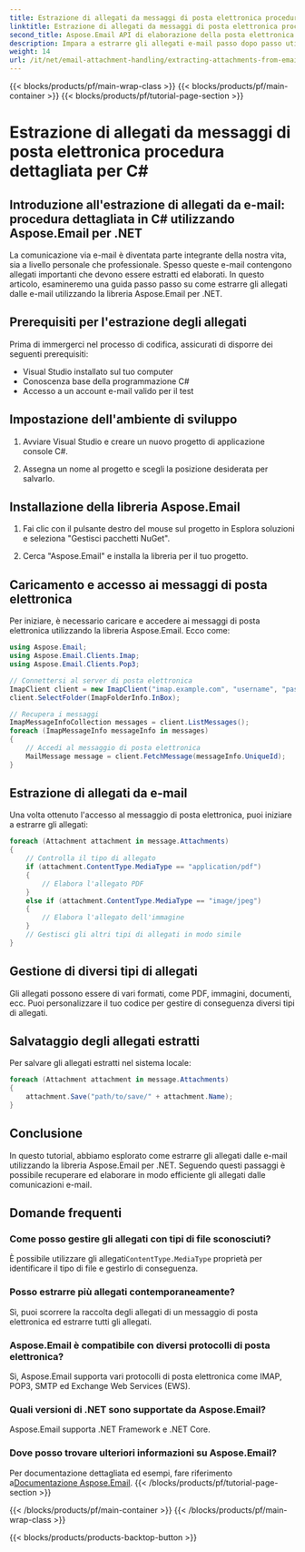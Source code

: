 ```yaml
---
title: Estrazione di allegati da messaggi di posta elettronica procedura dettagliata per C#
linktitle: Estrazione di allegati da messaggi di posta elettronica procedura dettagliata per C#
second_title: Aspose.Email API di elaborazione della posta elettronica .NET
description: Impara a estrarre gli allegati e-mail passo dopo passo utilizzando Aspose.Email per .NET. Gestisci vari formati e salva con facilità.
weight: 14
url: /it/net/email-attachment-handling/extracting-attachments-from-email-csharp-walkthrough/
---
```


{{< blocks/products/pf/main-wrap-class >}}
{{< blocks/products/pf/main-container >}}
{{< blocks/products/pf/tutorial-page-section >}}

# Estrazione di allegati da messaggi di posta elettronica procedura dettagliata per C#


## Introduzione all'estrazione di allegati da e-mail: procedura dettagliata in C# utilizzando Aspose.Email per .NET

La comunicazione via e-mail è diventata parte integrante della nostra vita, sia a livello personale che professionale. Spesso queste e-mail contengono allegati importanti che devono essere estratti ed elaborati. In questo articolo, esamineremo una guida passo passo su come estrarre gli allegati dalle e-mail utilizzando la libreria Aspose.Email per .NET.

## Prerequisiti per l'estrazione degli allegati

Prima di immergerci nel processo di codifica, assicurati di disporre dei seguenti prerequisiti:

- Visual Studio installato sul tuo computer
- Conoscenza base della programmazione C#
- Accesso a un account e-mail valido per il test

## Impostazione dell'ambiente di sviluppo

1. Avviare Visual Studio e creare un nuovo progetto di applicazione console C#.

2. Assegna un nome al progetto e scegli la posizione desiderata per salvarlo.

## Installazione della libreria Aspose.Email

1. Fai clic con il pulsante destro del mouse sul progetto in Esplora soluzioni e seleziona "Gestisci pacchetti NuGet".

2. Cerca "Aspose.Email" e installa la libreria per il tuo progetto.

## Caricamento e accesso ai messaggi di posta elettronica

Per iniziare, è necessario caricare e accedere ai messaggi di posta elettronica utilizzando la libreria Aspose.Email. Ecco come:

```csharp
using Aspose.Email;
using Aspose.Email.Clients.Imap;
using Aspose.Email.Clients.Pop3;

// Connettersi al server di posta elettronica
ImapClient client = new ImapClient("imap.example.com", "username", "password");
client.SelectFolder(ImapFolderInfo.InBox);

// Recupera i messaggi
ImapMessageInfoCollection messages = client.ListMessages();
foreach (ImapMessageInfo messageInfo in messages)
{
    // Accedi al messaggio di posta elettronica
    MailMessage message = client.FetchMessage(messageInfo.UniqueId);
}
```

## Estrazione di allegati da e-mail

Una volta ottenuto l'accesso al messaggio di posta elettronica, puoi iniziare a estrarre gli allegati:

```csharp
foreach (Attachment attachment in message.Attachments)
{
    // Controlla il tipo di allegato
    if (attachment.ContentType.MediaType == "application/pdf")
    {
        // Elabora l'allegato PDF
    }
    else if (attachment.ContentType.MediaType == "image/jpeg")
    {
        // Elabora l'allegato dell'immagine
    }
    // Gestisci gli altri tipi di allegati in modo simile
}
```

## Gestione di diversi tipi di allegati

Gli allegati possono essere di vari formati, come PDF, immagini, documenti, ecc. Puoi personalizzare il tuo codice per gestire di conseguenza diversi tipi di allegati.

## Salvataggio degli allegati estratti

Per salvare gli allegati estratti nel sistema locale:

```csharp
foreach (Attachment attachment in message.Attachments)
{
    attachment.Save("path/to/save/" + attachment.Name);
}
```

## Conclusione

In questo tutorial, abbiamo esplorato come estrarre gli allegati dalle e-mail utilizzando la libreria Aspose.Email per .NET. Seguendo questi passaggi è possibile recuperare ed elaborare in modo efficiente gli allegati dalle comunicazioni e-mail.

## Domande frequenti

### Come posso gestire gli allegati con tipi di file sconosciuti?

 È possibile utilizzare gli allegati`ContentType.MediaType` proprietà per identificare il tipo di file e gestirlo di conseguenza.

### Posso estrarre più allegati contemporaneamente?

Sì, puoi scorrere la raccolta degli allegati di un messaggio di posta elettronica ed estrarre tutti gli allegati.

### Aspose.Email è compatibile con diversi protocolli di posta elettronica?

Sì, Aspose.Email supporta vari protocolli di posta elettronica come IMAP, POP3, SMTP ed Exchange Web Services (EWS).

### Quali versioni di .NET sono supportate da Aspose.Email?

Aspose.Email supporta .NET Framework e .NET Core.

### Dove posso trovare ulteriori informazioni su Aspose.Email?

 Per documentazione dettagliata ed esempi, fare riferimento a[Documentazione Aspose.Email](https://reference.aspose.com/email/net/).
{{< /blocks/products/pf/tutorial-page-section >}}

{{< /blocks/products/pf/main-container >}}
{{< /blocks/products/pf/main-wrap-class >}}

{{< blocks/products/products-backtop-button >}}
